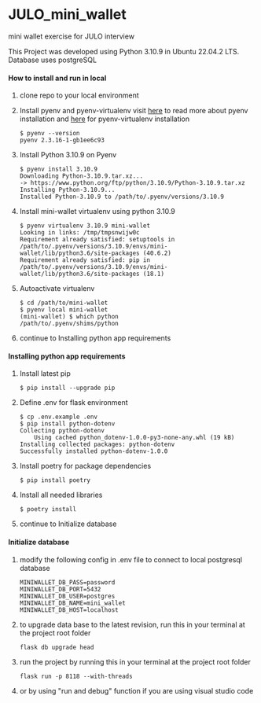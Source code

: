 # JULO_mini_wallet
mini wallet exercise for JULO interview

This Project was developed using Python 3.10.9 in Ubuntu 22.04.2 LTS.
Database uses postgreSQL

#### How to install and run in local

1. clone repo to your local environment
2. Install pyenv and pyenv-virtualenv
    visit [here](https://github.com/pyenv/pyenv) to read more about pyenv installation and [here](https://github.com/pyenv/pyenv-virtualenv) for pyenv-virtualenv installation

    ```shell
    $ pyenv --version
    pyenv 2.3.16-1-gb1ee6c93
    ```

2. Install Python 3.10.9 on Pyenv

    ```shell
    $ pyenv install 3.10.9
    Downloading Python-3.10.9.tar.xz...
    -> https://www.python.org/ftp/python/3.10.9/Python-3.10.9.tar.xz
    Installing Python-3.10.9...
    Installed Python-3.10.9 to /path/to/.pyenv/versions/3.10.9
    ```

3. Install mini-wallet virtualenv using python 3.10.9

    ```shell
    $ pyenv virtualenv 3.10.9 mini-wallet
    Looking in links: /tmp/tmpsnwijw0c
    Requirement already satisfied: setuptools in /path/to/.pyenv/versions/3.10.9/envs/mini-wallet/lib/python3.6/site-packages (40.6.2)
    Requirement already satisfied: pip in /path/to/.pyenv/versions/3.10.9/envs/mini-wallet/lib/python3.6/site-packages (18.1)
    ```

4. Autoactivate virtualenv

    ```shell
    $ cd /path/to/mini-wallet
    $ pyenv local mini-wallet
    (mini-wallet) $ which python
    /path/to/.pyenv/shims/python
    ```
5. continue to Installing python app requirements
#### Installing python app requirements
1. Install latest pip
    ```shell
    $ pip install --upgrade pip
    ```
2. Define .env for flask environment
    ```shell
    $ cp .env.example .env
    $ pip install python-dotenv
    Collecting python-dotenv
        Using cached python_dotenv-1.0.0-py3-none-any.whl (19 kB)
    Installing collected packages: python-dotenv
    Successfully installed python-dotenv-1.0.0

3. Install poetry for package dependencies
    ```shell
    $ pip install poetry
    ```
4. Install all needed libraries
    ```shell
    $ poetry install

5. continue to Initialize database

#### Initialize database
1. modify the following config in .env file to connect to local postgresql database
    ``` Database Config
    MINIWALLET_DB_PASS=password
    MINIWALLET_DB_PORT=5432
    MINIWALLET_DB_USER=postgres
    MINIWALLET_DB_NAME=mini_wallet
    MINIWALLET_DB_HOST=localhost

2. to upgrade data base to the latest revision, run this in your terminal at the project root folder

    ``` shell script
    flask db upgrade head

3. run the project by running this in your terminal at the project root folder
     ``` shell script
    flask run -p 8118 --with-threads

4. or by using "run and debug" function if you are using visual studio code
